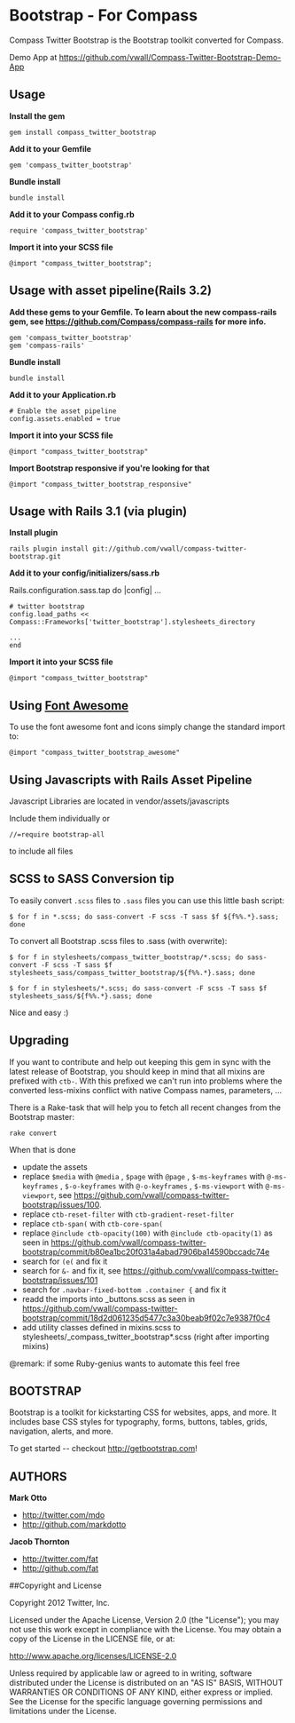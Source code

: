 # Bootstrap - For Compass

Compass Twitter Bootstrap is the Bootstrap toolkit converted for Compass.

Demo App at https://github.com/vwall/Compass-Twitter-Bootstrap-Demo-App

## Usage

**Install the gem**

    gem install compass_twitter_bootstrap

**Add it to your Gemfile**

    gem 'compass_twitter_bootstrap'

**Bundle install**

    bundle install

**Add it to your Compass config.rb**

    require 'compass_twitter_bootstrap'

**Import it into your SCSS file**

    @import "compass_twitter_bootstrap";

## Usage with asset pipeline(Rails 3.2)

**Add these gems to your Gemfile. To learn about the new compass-rails gem, see https://github.com/Compass/compass-rails for more info.**

    gem 'compass_twitter_bootstrap'
    gem 'compass-rails'

**Bundle install**

    bundle install

**Add it to your Application.rb**

    # Enable the asset pipeline
    config.assets.enabled = true

**Import it into your SCSS file**

    @import "compass_twitter_bootstrap"

**Import Bootstrap responsive if you're looking for that**

    @import "compass_twitter_bootstrap_responsive"


## Usage with Rails 3.1 (via plugin)

**Install plugin**

    rails plugin install git://github.com/vwall/compass-twitter-bootstrap.git

**Add it to your config/initializers/sass.rb**

  Rails.configuration.sass.tap do |config|
    ...

    # twitter bootstrap
    config.load_paths << Compass::Frameworks['twitter_bootstrap'].stylesheets_directory

    ...
    end

**Import it into your SCSS file**

    @import "compass_twitter_bootstrap"


## Using [Font Awesome](http://fortawesome.github.com/Font-Awesome/)

To use the font awesome font and icons simply change the standard import to:

    @import "compass_twitter_bootstrap_awesome"

## Using Javascripts with Rails Asset Pipeline

Javascript Libraries are located in vendor/assets/javascripts

Include them individually or

    //=require bootstrap-all

to include all files

## SCSS to SASS Conversion tip

To easily convert `.scss` files to `.sass` files you can use this little bash script:

`$ for f in *.scss; do sass-convert -F scss -T sass $f ${f%%.*}.sass; done`

To convert all Bootstrap .scss files to .sass (with overwrite):

`$ for f in stylesheets/compass_twitter_bootstrap/*.scss; do sass-convert -F scss -T sass $f stylesheets_sass/compass_twitter_bootstrap/${f%%.*}.sass; done`

`$ for f in stylesheets/*.scss; do sass-convert -F scss -T sass $f stylesheets_sass/${f%%.*}.sass; done`

Nice and easy :)

## Upgrading

If you want to contribute and help out keeping this gem in sync with the latest release of Bootstrap, you should keep in mind that all mixins are prefixed with `ctb-`.
With this prefixed we can't run into problems where the converted less-mixins conflict with native Compass names, parameters, ...

There is a Rake-task that will help you to fetch all recent changes from the Bootstrap master:

`rake convert`

When that is done

* update the assets
* replace `$media` with `@media` , `$page` with `@page` , `$-ms-keyframes` with `@-ms-keyframes` , `$-o-keyframes` with `@-o-keyframes` , `$-ms-viewport` with `@-ms-viewport`, see https://github.com/vwall/compass-twitter-bootstrap/issues/100.
* replace `ctb-reset-filter` with `ctb-gradient-reset-filter`
* replace `ctb-span(` with `ctb-core-span(`
* replace `@include ctb-opacity(100)` with `@include ctb-opacity(1)` as seen in https://github.com/vwall/compass-twitter-bootstrap/commit/b80ea1bc20f031a4abad7906ba14590bccadc74e
* search for `(e(` and fix it
* search for `&-` and fix it, see https://github.com/vwall/compass-twitter-bootstrap/issues/101
* search for `.navbar-fixed-bottom .container {` and fix it
* readd the imports into _buttons.scss as seen in https://github.com/vwall/compass-twitter-bootstrap/commit/18d2d061235d5477c3a30beab9f02c7e9387f0c4
* add utility classes defined in mixins.scss to stylesheets/_compass_twitter_bootstrap*.scss (right after importing mixins)

@remark: if some Ruby-genius wants to automate this feel free


## BOOTSTRAP

Bootstrap is a toolkit for kickstarting CSS for websites, apps, and more. It includes base CSS styles for typography, forms, buttons, tables, grids, navigation, alerts, and more.

To get started -- checkout http://getbootstrap.com!

## AUTHORS

**Mark Otto**

+ http://twitter.com/mdo
+ http://github.com/markdotto

**Jacob Thornton**

+ http://twitter.com/fat
+ http://github.com/fat


##Copyright and License

Copyright 2012 Twitter, Inc.

Licensed under the Apache License, Version 2.0 (the "License");
you may not use this work except in compliance with the License.
You may obtain a copy of the License in the LICENSE file, or at:

   http://www.apache.org/licenses/LICENSE-2.0

Unless required by applicable law or agreed to in writing, software
distributed under the License is distributed on an "AS IS" BASIS,
WITHOUT WARRANTIES OR CONDITIONS OF ANY KIND, either express or implied.
See the License for the specific language governing permissions and
limitations under the License.

